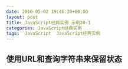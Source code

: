 ```yaml
---
date: 2016-05-02 19:46:30+00:00
layout: post
title: JavaScript经典实例 示例20-1
categories: JavaScript经典实例
tags:  JavaScript  JavaScript经典实例
---
```

使用URL和查询字符串来保留状态
----------------

<html>
    <head>
        <title>Remember me?</title>
        <style>
            #square
            {
                position: absolute;
                left: 0;
                top: 100px;
                width: 100px;
                height: 100px;
                border: 1px solid #333;
                background-color: #ff0;
            }
            
            div p
            {
                margin: 10px;
            }
            
        </style>
        <script>
        
            // 找到http://www.netlobo.com/url_query_string_javascript.html
            function getQueryParam(name) {
                    name = name.replace(/[\[]/,'\\\[').replace(/[\]]/,'\\\]');
                    var regexS = '[\\?&]' + name + '=([^&#]*)',
                        regex = new RegExp( regexS ),
                        results = regex.exec( window.location.href );
                        
                    if(results === null){
                        return null;
                    } else {
                        return results[1];
                    }
                    
            }
            
            window.onload=function() {
            
                // 设置按钮
                document.getElementById('move').onclick=moveSquare;
                document.getElementById('size').onclick=resizeSquare;
                document.getElementById('color').onclick=changeColor;
            
                var move = getQueryParam('move');
                
                if (!move) {
                    return;
                }
                
                var size = getQueryParam('size'),
                    color = getQueryParam('color'),
            
                // 跟新元素
                    square = document.getElementById('square');
                    
                square.style.left = move + 'px';
                square.style.height = size + 'px';
                square.style.width = size + 'px';
                square.style.backgroundColor = '#' + color;
            
                // 跟新数据状态值
                document.getElementById('move').setAttribute('data-state',move);
                document.getElementById('size').setAttribute('data-state',size);
                document.getElementById('color').setAttribute('data-state',color);
            }
            
            function updateURL () {
                var move = document.getElementById('move').getAttribute('data-state'),
                    color = document.getElementById('color').getAttribute('data-state'),
                    size = document.getElementById('size').getAttribute('data-state'),
                    link = document.getElementById('link'),
                    path = location.protocol + '//' + location.hostname + location.pathname + '?move=' + move + '&size=' + size + '&color=' + color;
                    
                link.innerHTML = '<p><a href="' + path + '">static state link</a></p>';
            
            }
            
            function moveSquare() {
                var move = parseInt(document.getElementById('move').getAttribute('data-state'));
                
                move += 100;
                document.getElementById('square').style.left = move + 'px';
                document.getElementById('move').setAttribute('data-state', move);
                updateURL();
            }
            
            function resizeSquare() {
                var size = parseInt(document.getElementById('size').getAttribute('data-state'));
                size += 50;
                var square = document.getElementById('square');
                square.style.width = size + 'px';
                square.style.height = size + 'px';
                document.getElementById('size').setAttribute('data-state',size);
                updateURL();
                }
            
            function changeColor() {
                var color = document.getElementById('color').getAttribute('data-state'),
                    hexcolor;
                    
                if (color === '00f') {
                    hexcolor = 'ff0';
                } else {
                    hexcolor = '00f';
                }
                document.getElementById('square').style.backgroundColor = '#' + hexcolor;
                document.getElementById('color').setAttribute('data-state',hexcolor);
                updateURL();
            }
            
        </script>
    </head>
    <body>
        <button id="move" data-state="0">Move Square</button>
        <button id="size" data-state="100">Increase Square Size</button>
        <button id="color" data-state="#ff0">Change Color</button>
        <div id="link"></div>
        <div id="square">
            <p>This is the object</p>
        </div>
    </body>
</html>

源码如下：

{% highlight yaml %} 
<!DOCTYPE html>
<html>
    <head>
        <title>Remember me?</title>
        <style>
            #square
            {
                position: absolute;
                left: 0;
                top: 100px;
                width: 100px;
                height: 100px;
                border: 1px solid #333;
                background-color: #ff0;
            }
            
            div p
            {
                margin: 10px;
            }
            
        </style>
        <script>
        
            // 找到http://www.netlobo.com/url_query_string_javascript.html
            function getQueryParam(name) {
                    name = name.replace(/[\[]/,'\\\[').replace(/[\]]/,'\\\]');
                    var regexS = '[\\?&]' + name + '=([^&#]*)',
                        regex = new RegExp( regexS ),
                        results = regex.exec( window.location.href );
                        
                    if(results === null){
                        return null;
                    } else {
                        return results[1];
                    }
                    
            }
            
            window.onload=function() {
            
                // 设置按钮
                document.getElementById('move').onclick=moveSquare;
                document.getElementById('size').onclick=resizeSquare;
                document.getElementById('color').onclick=changeColor;
            
                var move = getQueryParam('move');
                
                if (!move) {
                    return;
                }
                
                var size = getQueryParam('size'),
                    color = getQueryParam('color'),
            
                // 跟新元素
                    square = document.getElementById('square');
                    
                square.style.left = move + 'px';
                square.style.height = size + 'px';
                square.style.width = size + 'px';
                square.style.backgroundColor = '#' + color;
            
                // 跟新数据状态值
                document.getElementById('move').setAttribute('data-state',move);
                document.getElementById('size').setAttribute('data-state',size);
                document.getElementById('color').setAttribute('data-state',color);
            }
            
            function updateURL () {
                var move = document.getElementById('move').getAttribute('data-state'),
                    color = document.getElementById('color').getAttribute('data-state'),
                    size = document.getElementById('size').getAttribute('data-state'),
                    link = document.getElementById('link'),
                    path = location.protocol + '//' + location.hostname + location.pathname + '?move=' + move + '&size=' + size + '&color=' + color;
                    
                link.innerHTML = '<p><a href="' + path + '">static state link</a></p>';
            
            }
            
            function moveSquare() {
                var move = parseInt(document.getElementById('move').getAttribute('data-state'));
                
                move += 100;
                document.getElementById('square').style.left = move + 'px';
                document.getElementById('move').setAttribute('data-state', move);
                updateURL();
            }
            
            function resizeSquare() {
                var size = parseInt(document.getElementById('size').getAttribute('data-state'));
                size += 50;
                var square = document.getElementById('square');
                square.style.width = size + 'px';
                square.style.height = size + 'px';
                document.getElementById('size').setAttribute('data-state',size);
                updateURL();
                }
            
            function changeColor() {
                var color = document.getElementById('color').getAttribute('data-state'),
                    hexcolor;
                    
                if (color === '00f') {
                    hexcolor = 'ff0';
                } else {
                    hexcolor = '00f';
                }
                document.getElementById('square').style.backgroundColor = '#' + hexcolor;
                document.getElementById('color').setAttribute('data-state',hexcolor);
                updateURL();
            }
            
        </script>
    </head>
    <body>
        <button id="move" data-state="0">Move Square</button>
        <button id="size" data-state="100">Increase Square Size</button>
        <button id="color" data-state="#ff0">Change Color</button>
        <div id="link"></div>
        <div id="square">
            <p>This is the object</p>
        </div>
    </body>
</html>
{% endhighlight %}
